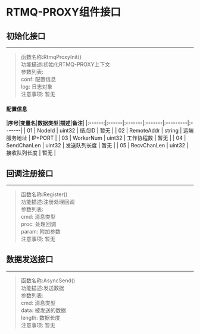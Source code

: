 # RTMQ-PROXY组件接口
## 初始化接口
---
>函数名称:RtmqProxyInit()<br>
>功能描述:初始化RTMQ-PROXY上下文<br>
>参数列表:<br>
>  conf: 配置信息<br>
>  log: 日志对象<br>
>注意事项: 暂无<br>

#### 配置信息

|**序号**|**变量名**|**数据类型**|**描述**|**备注**|
|:------:|:------|:-------|:-------|:---------|:-------|
| 01 | NodeId | uint32 | 结点ID | 暂无 |
| 02 | RemoteAddr | string | 远端服务地址 | IP+PORT |
| 03 | WorkerNum | uint32 | 工作协程数 | 暂无 |
| 04 | SendChanLen | uint32 | 发送队列长度 | 暂无 |
| 05 | RecvChanLen | uint32 | 接收队列长度 | 暂无 |

## 回调注册接口
---
>函数名称:Register()<br>
>功能描述:注册处理回调<br>
>参数列表:<br>
>  cmd: 消息类型<br>
>  proc: 处理回调<br>
>  param: 附加参数<br>
>注意事项: 暂无<br>

## 数据发送接口
---
>函数名称:AsyncSend()<br>
>功能描述:发送数据<br>
>参数列表:<br>
>  cmd: 消息类型<br>
>  data: 被发送的数据<br>
>  length: 数据长度<br>
>注意事项: 暂无<br>
